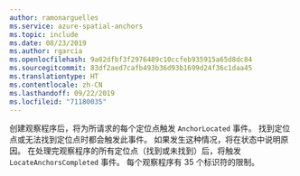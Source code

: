 ```yaml
---
author: ramonarguelles
ms.service: azure-spatial-anchors
ms.topic: include
ms.date: 08/23/2019
ms.author: rgarcia
ms.openlocfilehash: 9a02dfbf3f2976489c10ccfeb935915a65d8dc84
ms.sourcegitcommit: 83df2aed7cafb493b36d93b1699d24f36c1daa45
ms.translationtype: HT
ms.contentlocale: zh-CN
ms.lasthandoff: 09/22/2019
ms.locfileid: "71180035"
---
```

创建观察程序后，将为所请求的每个定位点触发 `AnchorLocated` 事件。 找到定位点或无法找到定位点时都会触发此事件。 如果发生这种情况，将在状态中说明原因。 在处理完观察程序的所有定位点（找到或未找到）后，将触发 `LocateAnchorsCompleted` 事件。 每个观察程序有 35 个标识符的限制。 
